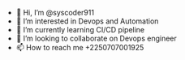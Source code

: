 - 👋 Hi, I’m @syscoder911
- 👀 I’m interested in Devops and Automation
- 🌱 I’m currently learning CI/CD pipeline
- 💞️ I’m looking to collaborate on Devops engineer
- 📫 How to reach me +2250707001925
